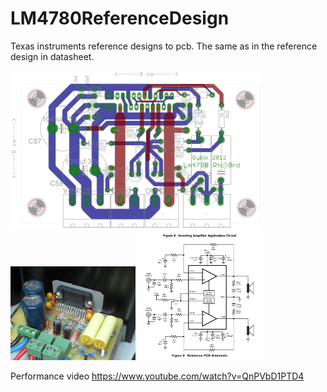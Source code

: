 # LM4780ReferenceDesign
Texas instruments reference designs to pcb.
The same as in the reference design in datasheet.





<img src="/Picture/PCBView.png" width="400">

<img src="/Picture/IMG_0227.JPG" width="200">

<img src="/Picture/ShematicView.png" width="200">

Performance video https://www.youtube.com/watch?v=QnPVbD1PTD4